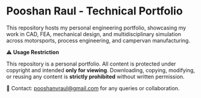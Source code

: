 # Pooshan Raul - Technical Portfolio

This repository hosts my personal engineering portfolio, showcasing my work in CAD, FEA, mechanical design, and multidisciplinary simulation across motorsports, process engineering, and campervan manufacturing.

⚠️ **Usage Restriction**

This repository is a personal portfolio. All content is protected under copyright and intended **only for viewing**. Downloading, copying, modifying, or reusing any content is **strictly prohibited** without written permission.

📧 Contact: pooshanvraul@gmail.com for any queries or collaboration.
